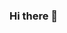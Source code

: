 ### Hi there 👋

<!--
**Orion-News/Orion-News** is a ✨ _special_ ✨ repository because its `README.md` (this file) appears on your GitHub profile.

! [Estatísticas GitHub do Anurag] (https://github-readme-stats.vercel.app/api ? Orion-News = anuraghazra & show_icons = true
Here are some ideas to get you started:

- 🔭 I’m currently working on ...
- 🌱 I’m currently learning ...
- 👯 I’m looking to collaborate on ...
- 🤔 I’m looking for help with ...
- 💬 Ask me about ...
- 📫 How to reach me: ...
- 😄 Pronouns: ...
- ⚡ Fun fact: ...
-->
